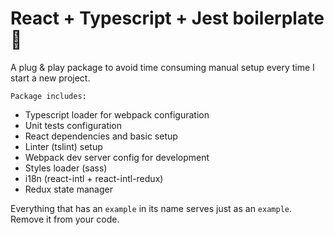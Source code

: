 # React + Typescript + Jest boilerplate 🍱

A plug & play package to avoid time consuming manual setup every time I start a new project.


`Package includes:`
- Typescript loader for webpack configuration
- Unit tests configuration
- React dependencies and basic setup
- Linter (tslint) setup
- Webpack dev server config for development
- Styles loader (sass)
- i18n (react-intl + react-intl-redux)
- Redux state manager


Everything that has an `example` in its name serves just as an `example`. Remove it from your code.
